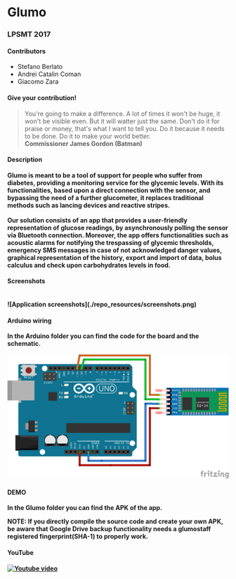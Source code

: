 # Glumo #

### LPSMT 2017

#### Contributors
* Stefano Berlato
* Andrei Catalin Coman
* Giacomo Zara

#### Give your contribution!
> You're going to make a difference. A lot of times it won't be huge, it won't be visible even. But it will watter just the same. Don't do it for praise or money, that's what I want to tell you. Do it because it needs to be done. Do it to make your world better.
<br><b>Commissioner James Gordon (Batman)

#### Description

Glumo is meant to be a tool of support for people who suffer from diabetes, providing a monitoring service for the glycemic levels. With its functionalities, based upon a direct connection with the sensor, and bypassing the need of a further glucometer, it replaces traditional methods such as lancing devices and reactive stripes.
<br>
<br>
Our solution consists of an app that provides a user-friendly representation of glucose readings, by asynchronously polling the sensor via Bluetooth connection. Moreover, the app offers functionalities such as acoustic alarms for notifying the trespassing of glycemic thresholds, emergency SMS messages in case of not acknowledged danger values, graphical representation of the history, export and import of data, bolus calculus and check upon carbohydrates levels in food.

#### Screenshots
<br>
![Application screenshots](./repo_resources/screenshots.png)

#### Arduino wiring

In the Arduino folder you can find the code for the board and the schematic.

![Arduino schematic](./repo_resources/schematic.png)

#### DEMO

In the Glumo folder you can find the APK of the app.

<b>NOTE:</b> If you directly compile the source code and create your own APK, be aware that
Google Drive backup functionality needs a glumostaff registered fingerprint(SHA-1) to properly work.

#### YouTube

[![Youtube video](https://img.youtube.com/vi/D86wqLJcGTc/0.jpg)](https://www.youtube.com/watch?v=D86wqLJcGTc)
